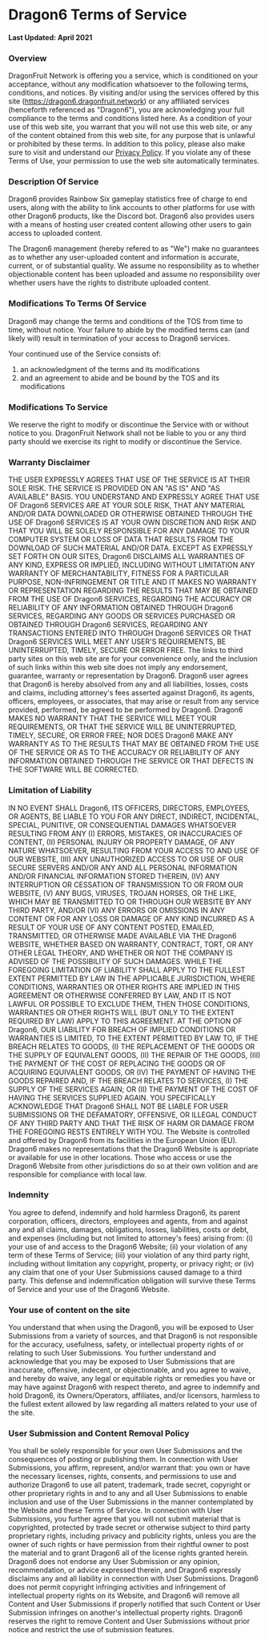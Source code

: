 # Dragon6 Terms of Service
#### Last Updated: April 2021

### **Overview**

DragonFruit Network is offering you a service, which is conditioned on your acceptance, without any modification whatsoever to the following terms, conditions, and notices. By visiting and/or using the services offered by this site (https://dragon6.dragonfruit.network) or any affiliated services (henceforth referenced as "Dragon6"), you are acknowledging your full compliance to the terms and conditions listed here. As a condition of your use of this web site, you warrant that you will not use this web site, or any of the content obtained from this web site, for any purpose that is unlawful or prohibited by these terms. In addition to this policy, please also make sure to visit and understand our [Privacy Policy](/wiki/dragon6/legal/privacy). If you violate any of these Terms of Use, your permission to use the web site automatically terminates.

### **Description Of Service**

Dragon6 provides Rainbow Six gameplay statistics free of charge to end users, along with the ability to link accounts to other platforms for use with other Dragon6 products, like the Discord bot. Dragon6 also provides users with a means of hosting user created content allowing other users to gain access to uploaded content.

The Dragon6 management (hereby refered to as "We") make no guarantees as to whether any user-uploaded content and information is accurate, current, or of substantial quality. We assume no responsibility as to whether objectionable content has been uploaded and assume no responsibility over whether users have the rights to distribute uploaded content.

### **Modifications To Terms Of Service**

Dragon6 may change the terms and conditions of the TOS from time to time, without notice. Your failure to abide by the modified terms can (and likely will) result in termination of your access to Dragon6 services.

Your continued use of the Service consists of:

1.  an acknowledgment of the terms and its modifications
2.  and an agreement to abide and be bound by the TOS and its modifications

### **Modifications To Service**

We reserve the right to modify or discontinue the Service with or without notice to you. DragonFruit Network shall not be liable to you or any third party should we exercise its right to modify or discontinue the Service.

### **Warranty Disclaimer**

THE USER EXPRESSLY AGREES THAT USE OF THE SERVICE IS AT THEIR SOLE RISK. THE SERVICE IS PROVIDED ON AN "AS IS" AND "AS AVAILABLE" BASIS. YOU UNDERSTAND AND EXPRESSLY AGREE THAT USE OF Dragon6 SERVICES ARE AT YOUR SOLE RISK, THAT ANY MATERIAL AND/OR DATA DOWNLOADED OR OTHERWISE OBTAINED THROUGH THE USE OF Dragon6 SERVICES IS AT YOUR OWN DISCRETION AND RISK AND THAT YOU WILL BE SOLELY RESPONSIBLE FOR ANY DAMAGE TO YOUR COMPUTER SYSTEM OR LOSS OF DATA THAT RESULTS FROM THE DOWNLOAD OF SUCH MATERIAL AND/OR DATA. EXCEPT AS EXPRESSLY SET FORTH ON OUR SITES, Dragon6 DISCLAIMS ALL WARRANTIES OF ANY KIND, EXPRESS OR IMPLIED, INCLUDING WITHOUT LIMITATION ANY WARRANTY OF MERCHANTABILITY, FITNESS FOR A PARTICULAR PURPOSE, NON-INFRINGEMENT OR TITLE AND IT MAKES NO WARRANTY OR REPRESENTATION REGARDING THE RESULTS THAT MAY BE OBTAINED FROM THE USE OF Dragon6 SERVICES, REGARDING THE ACCURACY OR RELIABILITY OF ANY INFORMATION OBTAINED THROUGH Dragon6 SERVICES, REGARDING ANY GOODS OR SERVICES PURCHASED OR OBTAINED THROUGH Dragon6 SERVICES, REGARDING ANY TRANSACTIONS ENTERED INTO THROUGH Dragon6 SERVICES OR THAT Dragon6 SERVICES WILL MEET ANY USER'S REQUIREMENTS, BE UNINTERRUPTED, TIMELY, SECURE OR ERROR FREE. The links to third party sites on this web site are for your convenience only, and the inclusion of such links within this web site does not imply any endorsement, guarantee, warranty or representation by Dragon6. Dragon6 user agrees that Dragon6 is hereby absolved from any and all liabilities, losses, costs and claims, including attorney's fees asserted against Dragon6, its agents, officers, employees, or associates, that may arise or result from any service provided, performed, be agreed to be performed by Dragon6. Dragon6 MAKES NO WARRANTY THAT THE SERVICE WILL MEET YOUR REQUIREMENTS, OR THAT THE SERVICE WILL BE UNINTERRUPTED, TIMELY, SECURE, OR ERROR FREE; NOR DOES Dragon6 MAKE ANY WARRANTY AS TO THE RESULTS THAT MAY BE OBTAINED FROM THE USE OF THE SERVICE OR AS TO THE ACCURACY OR RELIABILITY OF ANY INFORMATION OBTAINED THROUGH THE SERVICE OR THAT DEFECTS IN THE SOFTWARE WILL BE CORRECTED.

### **Limitation of Liability**

IN NO EVENT SHALL Dragon6, ITS OFFICERS, DIRECTORS, EMPLOYEES, OR AGENTS, BE LIABLE TO YOU FOR ANY DIRECT, INDIRECT, INCIDENTAL, SPECIAL, PUNITIVE, OR CONSEQUENTIAL DAMAGES WHATSOEVER RESULTING FROM ANY (I) ERRORS, MISTAKES, OR INACCURACIES OF CONTENT, (II) PERSONAL INJURY OR PROPERTY DAMAGE, OF ANY NATURE WHATSOEVER, RESULTING FROM YOUR ACCESS TO AND USE OF OUR WEBSITE, (III) ANY UNAUTHORIZED ACCESS TO OR USE OF OUR SECURE SERVERS AND/OR ANY AND ALL PERSONAL INFORMATION AND/OR FINANCIAL INFORMATION STORED THEREIN, (IV) ANY INTERRUPTION OR CESSATION OF TRANSMISSION TO OR FROM OUR WEBSITE, (V) ANY BUGS, VIRUSES, TROJAN HORSES, OR THE LIKE, WHICH MAY BE TRANSMITTED TO OR THROUGH OUR WEBSITE BY ANY THIRD PARTY, AND/OR (VI) ANY ERRORS OR OMISSIONS IN ANY CONTENT OR FOR ANY LOSS OR DAMAGE OF ANY KIND INCURRED AS A RESULT OF YOUR USE OF ANY CONTENT POSTED, EMAILED, TRANSMITTED, OR OTHERWISE MADE AVAILABLE VIA THE Dragon6 WEBSITE, WHETHER BASED ON WARRANTY, CONTRACT, TORT, OR ANY OTHER LEGAL THEORY, AND WHETHER OR NOT THE COMPANY IS ADVISED OF THE POSSIBILITY OF SUCH DAMAGES. WHILE THE FOREGOING LIMITATION OF LIABILITY SHALL APPLY TO THE FULLEST EXTENT PERMITTED BY LAW IN THE APPLICABLE JURISDICTION, WHERE CONDITIONS, WARRANTIES OR OTHER RIGHTS ARE IMPLIED IN THIS AGREEMENT OR OTHERWISE CONFERRED BY LAW, AND IT IS NOT LAWFUL OR POSSIBLE TO EXCLUDE THEM, THEN THOSE CONDITIONS, WARRANTIES OR OTHER RIGHTS WILL (BUT ONLY TO THE EXTENT REQUIRED BY LAW) APPLY TO THIS AGREEMENT. AT THE OPTION OF Dragon6, OUR LIABILITY FOR BREACH OF IMPLIED CONDITIONS OR WARRANTIES IS LIMITED, TO THE EXTENT PERMITTED BY LAW TO, IF THE BREACH RELATES TO GOODS, (I) THE REPLACEMENT OF THE GOODS OR THE SUPPLY OF EQUIVALENT GOODS, (II) THE REPAIR OF THE GOODS, (III) THE PAYMENT OF THE COST OF REPLACING THE GOODS OR OF ACQUIRING EQUIVALENT GOODS, OR (IV) THE PAYMENT OF HAVING THE GOODS REPAIRED AND, IF THE BREACH RELATES TO SERVICES, (I) THE SUPPLY OF THE SERVICES AGAIN; OR (II) THE PAYMENT OF THE COST OF HAVING THE SERVICES SUPPLIED AGAIN. YOU SPECIFICALLY ACKNOWLEDGE THAT Dragon6 SHALL NOT BE LIABLE FOR USER SUBMISSIONS OR THE DEFAMATORY, OFFENSIVE, OR ILLEGAL CONDUCT OF ANY THIRD PARTY AND THAT THE RISK OF HARM OR DAMAGE FROM THE FOREGOING RESTS ENTIRELY WITH YOU. The Website is controlled and offered by Dragon6 from its facilities in the European Union (EU). Dragon6 makes no representations that the Dragon6 Website is appropriate or available for use in other locations. Those who access or use the Dragon6 Website from other jurisdictions do so at their own volition and are responsible for compliance with local law.

### **Indemnity**

You agree to defend, indemnify and hold harmless Dragon6, its parent corporation, officers, directors, employees and agents, from and against any and all claims, damages, obligations, losses, liabilities, costs or debt, and expenses (including but not limited to attorney's fees) arising from: (i) your use of and access to the Dragon6 Website; (ii) your violation of any term of these Terms of Service; (iii) your violation of any third party right, including without limitation any copyright, property, or privacy right; or (iv) any claim that one of your User Submissions caused damage to a third party. This defense and indemnification obligation will survive these Terms of Service and your use of the Dragon6 Website.

### **Your use of content on the site**

You understand that when using the Dragon6, you will be exposed to User Submissions from a variety of sources, and that Dragon6 is not responsible for the accuracy, usefulness, safety, or intellectual property rights of or relating to such User Submissions. You further understand and acknowledge that you may be exposed to User Submissions that are inaccurate, offensive, indecent, or objectionable, and you agree to waive, and hereby do waive, any legal or equitable rights or remedies you have or may have against Dragon6 with respect thereto, and agree to indemnify and hold Dragon6, its Owners/Operators, affiliates, and/or licensors, harmless to the fullest extent allowed by law regarding all matters related to your use of the site.

### **User Submission and Content Removal Policy**

You shall be solely responsible for your own User Submissions and the consequences of posting or publishing them. In connection with User Submissions, you affirm, represent, and/or warrant that: you own or have the necessary licenses, rights, consents, and permissions to use and authorize Dragon6 to use all patent, trademark, trade secret, copyright or other proprietary rights in and to any and all User Submissions to enable inclusion and use of the User Submissions in the manner contemplated by the Website and these Terms of Service. In connection with User Submissions, you further agree that you will not submit material that is copyrighted, protected by trade secret or otherwise subject to third party proprietary rights, including privacy and publicity rights, unless you are the owner of such rights or have permission from their rightful owner to post the material and to grant Dragon6 all of the license rights granted herein. Dragon6 does not endorse any User Submission or any opinion, recommendation, or advice expressed therein, and Dragon6 expressly disclaims any and all liability in connection with User Submissions. Dragon6 does not permit copyright infringing activities and infringement of intellectual property rights on its Website, and Dragon6 will remove all Content and User Submissions if properly notified that such Content or User Submission infringes on another's intellectual property rights. Dragon6 reserves the right to remove Content and User Submissions without prior notice and restrict the use of submission features.